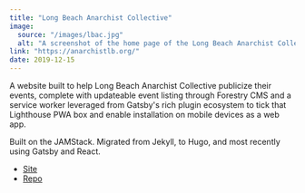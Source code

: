 ```yaml
---
title: "Long Beach Anarchist Collective"
image:
  source: "/images/lbac.jpg"
  alt: "A screenshot of the home page of the Long Beach Anarchist Collective website"
link: "https://anarchistlb.org/"
date: 2019-12-15
---
```


A website built to help Long Beach Anarchist Collective publicize their events, complete with updateable event listing through Forestry CMS and a service worker leveraged from Gatsby's rich plugin ecosystem to tick that Lighthouse PWA box and enable installation on mobile devices as a web app.

Built on the JAMStack. Migrated from Jekyll, to Hugo, and most recently using Gatsby and React.

- [Site](https://anarchistlb.org)
- [Repo](https://github.com/laura-is-here/anarchistlb-gatsby)
